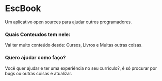# EscBook
Um aplicativo open sources para ajudar outros programadores.

### Quais Conteudos tem nele:
Vai ter muito conteúdo desde: Cursos, Livros e Muitas outras coisas.

### Quero ajudar como faço?
Você quer ajudar e ter uma experiência no seu currículo?, é só procurar por bugs ou outras coisas e atualizar.

